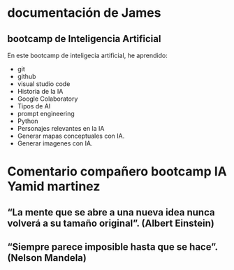 # documentación de James
## bootcamp de Inteligencia Artificial

En este bootcamp de inteligecia artificial, he aprendido:

* git
* github
* visual studio code
* Historia de la IA
* Google Colaboratory
* Tipos de AI
* prompt engineering
* Python
* Personajes relevantes en la IA
* Generar mapas conceptuales con IA.
* Generar imagenes con IA.

# Comentario compañero bootcamp IA Yamid martinez
## “La mente que se abre a una nueva idea nunca volverá a su tamaño original”. (Albert Einstein)
## “Siempre parece imposible hasta que se hace”. (Nelson Mandela)
